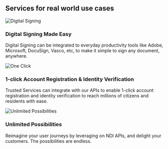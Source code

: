 <div class="row api-splash-section-title">
  <div class="col-lg-7 col-md-12 col-sm-12">
    <h2 class="splash-title">Services for real world use cases</h2>
  </div>
</div>
<div class="row api-splash-info-points">
  <div class="col-md-4 col-sm-12 api-splash-info-single">
    <img class="api-splash-info-icon mb-3" src="/assets/lib/trusted-services/img/icon-ds.png" alt="Digital Signing">
    <h3 class="api-info-point-title">
      Digital Signing Made Easy  
    </h3>
    <p>
      Digital Signing can be integrated to everyday productivity tools like Adobe, Microsoft, DocuSign, Vasco, etc, to make it simple to sign any document, anywhere.
    </p>
  </div>
  <div class="col-md-4 col-sm-12 api-splash-info-single">
    <img class="api-splash-info-icon mb-3" src="/assets/lib/trusted-services/img/click.png" alt="One Click">
    <h3 class="api-info-point-title">
      1-click Account Registration & Identity Verification
    </h5>
    <p>
      Trusted Services can integrate with our APIs to enable 1-click account registration and identity verification to reach millions of citizens and residents with ease.
    </p>
  </div>
  <div class="col-md-4 col-sm-12 api-splash-info-single">
    <img class="api-splash-info-icon mb-3" src="/assets/lib/trusted-services/img/unlimited.png" alt="Unlimited Possibilities">
    <h3 class="api-info-point-title">
      Unlimited Possibilities
    </h5>
    <p>
      Reimagine your user journeys by leveraging on NDI APIs, and delight your customers. The possibilities are endless.
    </p>
  </div>
</div>
